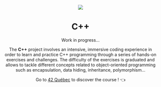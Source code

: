<p align="center">
  <img src="https://github.com/LaOuede/42-project-badges/blob/main/badges/cppe.png" />
</p>

<h1 align=center>C++</h1>

<p align=center>
Work in progress...
</p>

<div align=center>
  
The <b>C++</b> project involves an intensive, immersive coding experience in order to learn and practice C++ programming through a series of hands-on exercises and challenges. The difficulty of the exercises is graduated and allows to tackle different concepts related to object-oriented programming such as encapsulation, data hiding, inheritance, polymorphism...

</div>


<div align="center">
  
Go to [42 Québec](https://42quebec.com/) to discover the course ! 👈
</div>

